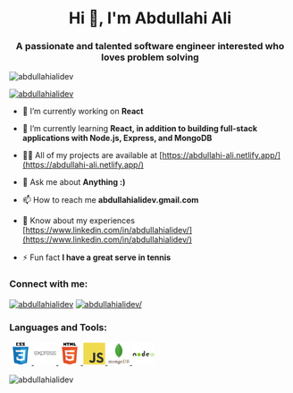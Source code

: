 <h1 align="center">Hi 👋, I'm Abdullahi Ali</h1>
<h3 align="center">A passionate and talented software engineer interested who loves problem solving</h3>

<p align="left"> <img src="https://komarev.com/ghpvc/?username=abdullahialidev&label=Profile%20views&color=0e75b6&style=flat" alt="abdullahialidev" /> </p>

<p align="left"> <a href="https://twitter.com/abdullahialidev" target="blank"><img src="https://img.shields.io/twitter/follow/abdullahialidev?logo=twitter&style=for-the-badge" alt="abdullahialidev" /></a> </p>

- 🔭 I’m currently working on **React**

- 🌱 I’m currently learning **React, in addition to building full-stack applications with Node.js, Express, and MongoDB**

- 👨‍💻 All of my projects are available at [https://abdullahi-ali.netlify.app/](https://abdullahi-ali.netlify.app/)

- 💬 Ask me about **Anything :)**

- 📫 How to reach me **abdullahialidev.gmail.com**

- 📄 Know about my experiences [https://www.linkedin.com/in/abdullahialidev/](https://www.linkedin.com/in/abdullahialidev/)

- ⚡ Fun fact **I have a great serve in tennis**

<h3 align="left">Connect with me:</h3>
<p align="left">
<a href="https://twitter.com/abdullahialidev" target="blank"><img align="center" src="https://raw.githubusercontent.com/rahuldkjain/github-profile-readme-generator/master/src/images/icons/Social/twitter.svg" alt="abdullahialidev" height="30" width="40" /></a>
<a href="https://linkedin.com/in/abdullahialidev/" target="blank"><img align="center" src="https://raw.githubusercontent.com/rahuldkjain/github-profile-readme-generator/master/src/images/icons/Social/linked-in-alt.svg" alt="abdullahialidev/" height="30" width="40" /></a>
</p>

<h3 align="left">Languages and Tools:</h3>
<p align="left"> <a href="https://www.w3schools.com/css/" target="_blank" rel="noreferrer"> <img src="https://raw.githubusercontent.com/devicons/devicon/master/icons/css3/css3-original-wordmark.svg" alt="css3" width="40" height="40"/> </a> <a href="https://expressjs.com" target="_blank" rel="noreferrer"> <img src="https://raw.githubusercontent.com/devicons/devicon/master/icons/express/express-original-wordmark.svg" alt="express" width="40" height="40"/> </a> <a href="https://www.w3.org/html/" target="_blank" rel="noreferrer"> <img src="https://raw.githubusercontent.com/devicons/devicon/master/icons/html5/html5-original-wordmark.svg" alt="html5" width="40" height="40"/> </a> <a href="https://developer.mozilla.org/en-US/docs/Web/JavaScript" target="_blank" rel="noreferrer"> <img src="https://raw.githubusercontent.com/devicons/devicon/master/icons/javascript/javascript-original.svg" alt="javascript" width="40" height="40"/> </a> <a href="https://www.mongodb.com/" target="_blank" rel="noreferrer"> <img src="https://raw.githubusercontent.com/devicons/devicon/master/icons/mongodb/mongodb-original-wordmark.svg" alt="mongodb" width="40" height="40"/> </a> <a href="https://nodejs.org" target="_blank" rel="noreferrer"> <img src="https://raw.githubusercontent.com/devicons/devicon/master/icons/nodejs/nodejs-original-wordmark.svg" alt="nodejs" width="40" height="40"/> </a> </p>

<p><img align="center" src="https://github-readme-stats.vercel.app/api/top-langs?username=abdullahialidev&show_icons=true&locale=en&layout=compact" alt="abdullahialidev" /></p>
